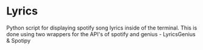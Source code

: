 # Lyrics

Python script for displaying spotify song lyrics inside of the terminal. This is done using two wrappers for the API's of spotify and genius - LyricsGenius & Spotipy
